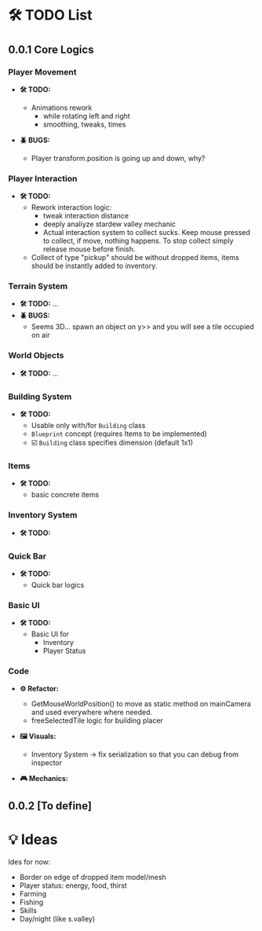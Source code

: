 
# **🛠️ TODO List**
## **0.0.1 Core Logics**

### **Player Movement**
- **🛠️ TODO:**
  - Animations rework
    - while rotating left and right
    - smoothing, tweaks, times

- **🪲 BUGS:**
  -  Player transform.position is going up and down, why?

### **Player Interaction**
- **🛠️ TODO:**
  - Rework interaction logic:
    - tweak interaction distance
    - deeply analiyze stardew valley mechanic
    - Actual interaction system to collect sucks. Keep mouse pressed to collect, if move, nothing happens. To stop collect simply release mouse before finish.
  - Collect of type "pickup" should be without dropped items, items should be instantly added to inventory.

### **Terrain System**
- **🛠️ TODO:** ...
- **🪲 BUGS:**
  -  Seems 3D... spawn an object on y>> and you will see a tile occupied on air
  
### **World Objects**
- **🛠️ TODO:** ...

### **Building System**
- **🛠️ TODO:**
  - Usable only with/for `Building` class
  - `Blueprint` concept (requires Items to be implemented)
  - ☑️ `Building` class specifies dimension (default 1x1)

### **Items**
- **🛠️ TODO:**
    - basic concrete items
  
### **Inventory System**
- **🛠️ TODO:**

### **Quick Bar**
- **🛠️ TODO:**
  - Quick bar logics

### **Basic UI**
- **🛠️ TODO:**
  - Basic UI for
    - Inventory
    - Player Status

### **Code**
- **⚙️ Refactor:**
  - GetMouseWorldPosition() to move as static method on mainCamera and used everywhere where needed.
  - freeSelectedTile logic for building placer
- **🖼️ Visuals:**
  - Inventory System -> fix serialization so that you can debug from inspector

- **🎮 Mechanics:**
  
## **0.0.2 [To define]**

# **💡 Ideas**
Ides for now:
- Border on edge of dropped item model/mesh
- Player status: energy, food, thirst
- Farming
- Fishing
- Skills
- Day/night (like s.valley)